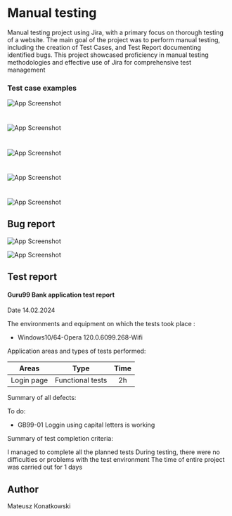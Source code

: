 
# Manual testing

Manual testing project using Jira, with a primary focus on thorough
testing of a website. The main goal of the project was to perform
manual testing, including the creation of  Test Cases, and
Test Report documenting identified bugs. This project showcased
proficiency in manual testing methodologies and effective use of Jira
for comprehensive test management
### Test case examples



![App Screenshot](https://i.imgur.com/ic5KQij.png)
# 
![App Screenshot](https://i.imgur.com/LfOapeK.png)
# 
![App Screenshot](https://i.imgur.com/kOPGrBJ.png)
# 
![App Screenshot](https://i.imgur.com/vwayDrH.png)
# 
![App Screenshot](https://i.imgur.com/e7hXwAs.png)
## Bug report 
![App Screenshot](https://imgur.com/gszAyRr.png)

![App Screenshot](https://i.imgur.com/J9vw6kP.png)
## Test report
#### Guru99 Bank application test report
Date 14.02.2024

The environments and equipment on which the tests took place
:
- Windows10/64-Opera 120.0.6099.268-Wifi


Application areas and types of tests performed:

| Areas | Type  | Time   |
| :---:   | :---: | :---: |
| Login page | Functional tests   | 2h  |


Summary of all defects:

To do:

- GB99-01 Loggin using capital letters is working

Summary of test completion criteria:

I managed to complete all the planned tests
During testing, there were no difficulties or problems with the test environment
The time of entire project was carried out for 1 days

## Author

Mateusz Konatkowski



